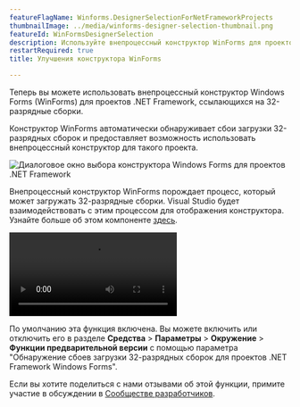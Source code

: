 ```yaml
---
featureFlagName: Winforms.DesignerSelectionForNetFrameworkProjects
thumbnailImage: ../media/winforms-designer-selection-thumbnail.png
featureId: WinFormsDesignerSelection
description: Используйте внепроцессный конструктор WinForms для проектов .NET Framework, ссылающихся на 32-разрядные сборки.
restartRequired: true
title: Улучшения конструктора WinForms

---
```


Теперь вы можете использовать внепроцессный конструктор Windows Forms (WinForms) для проектов .NET Framework, ссылающихся на 32-разрядные сборки.

Конструктор WinForms автоматически обнаруживает сбои загрузки 32-разрядных сборок и предоставляет возможность использовать внепроцессный конструктор для такого проекта.

![Диалоговое окно выбора конструктора Windows Forms для проектов .NET Framework](../media/winforms-designer-selection.png "Диалоговое окно выбора конструктора Windows Forms для проектов .NET Framework")

Внепроцессный конструктор WinForms порождает процесс, который может загружать 32-разрядные сборки. Visual Studio будет взаимодействовать с этим процессом для отображения конструктора.
Узнайте больше об этом компоненте [здесь](https://aka.ms/winforms/designer/WhatsNewDesignerSelection).

![Выбор конструктора Windows Forms для проектов .NET Framework](../media/winforms-designer-selection.mp4 "Выбор конструктора Windows Forms для проектов .NET Framework")

По умолчанию эта функция включена. Вы можете включить или отключить его в разделе **Средства** > **Параметры** > **Окружение** > **Функции предварительной версии** с помощью параметра "Обнаружение сбоев загрузки 32-разрядных сборок для проектов .NET Framework Windows Forms".

Если вы хотите поделиться с нами отзывами об этой функции, примите участие в обсуждении в [Сообществе разработчиков](https://developercommunity.visualstudio.com/t/WinForms-NET-Framework-Projects-cant-d/1601210).

